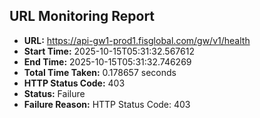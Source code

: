 ## URL Monitoring Report

- **URL:** https://api-gw1-prod1.fisglobal.com/gw/v1/health
- **Start Time:** 2025-10-15T05:31:32.567612
- **End Time:** 2025-10-15T05:31:32.746269
- **Total Time Taken:** 0.178657 seconds
- **HTTP Status Code:** 403
- **Status:** Failure
- **Failure Reason:** HTTP Status Code: 403
